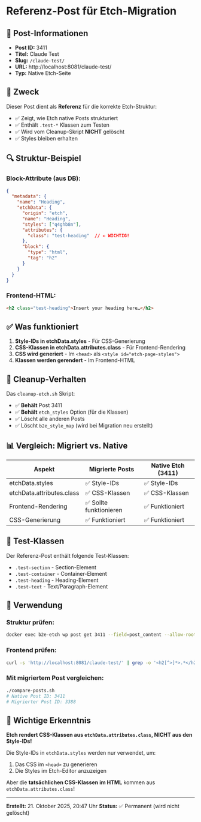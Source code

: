 # Referenz-Post für Etch-Migration

## 📌 Post-Informationen

- **Post ID:** 3411
- **Titel:** Claude Test
- **Slug:** `/claude-test/`
- **URL:** http://localhost:8081/claude-test/
- **Typ:** Native Etch-Seite

## 🎯 Zweck

Dieser Post dient als **Referenz** für die korrekte Etch-Struktur:
- ✅ Zeigt, wie Etch native Posts strukturiert
- ✅ Enthält `.test-*` Klassen zum Testen
- ✅ Wird vom Cleanup-Skript **NICHT** gelöscht
- ✅ Styles bleiben erhalten

## 🔍 Struktur-Beispiel

### Block-Attribute (aus DB):
```json
{
  "metadata": {
    "name": "Heading",
    "etchData": {
      "origin": "etch",
      "name": "Heading",
      "styles": ["q4ghb8n"],
      "attributes": {
        "class": "test-heading"  // ← WICHTIG!
      },
      "block": {
        "type": "html",
        "tag": "h2"
      }
    }
  }
}
```

### Frontend-HTML:
```html
<h2 class="test-heading">Insert your heading here…</h2>
```

## ✅ Was funktioniert

1. **Style-IDs in etchData.styles** - Für CSS-Generierung
2. **CSS-Klassen in etchData.attributes.class** - Für Frontend-Rendering
3. **CSS wird generiert** - Im `<head>` als `<style id="etch-page-styles">`
4. **Klassen werden gerendert** - Im Frontend-HTML

## 🔧 Cleanup-Verhalten

Das `cleanup-etch.sh` Skript:
- ✅ **Behält** Post 3411
- ✅ **Behält** `etch_styles` Option (für die Klassen)
- ✅ Löscht alle anderen Posts
- ✅ Löscht `b2e_style_map` (wird bei Migration neu erstellt)

## 📊 Vergleich: Migriert vs. Native

| Aspekt | Migrierte Posts | Native Etch (3411) |
|--------|----------------|-------------------|
| etchData.styles | ✅ Style-IDs | ✅ Style-IDs |
| etchData.attributes.class | ✅ CSS-Klassen | ✅ CSS-Klassen |
| Frontend-Rendering | ✅ Sollte funktionieren | ✅ Funktioniert |
| CSS-Generierung | ✅ Funktioniert | ✅ Funktioniert |

## 🧪 Test-Klassen

Der Referenz-Post enthält folgende Test-Klassen:
- `.test-section` - Section-Element
- `.test-container` - Container-Element
- `.test-heading` - Heading-Element
- `.test-text` - Text/Paragraph-Element

## 📝 Verwendung

### Struktur prüfen:
```bash
docker exec b2e-etch wp post get 3411 --field=post_content --allow-root | head -50
```

### Frontend prüfen:
```bash
curl -s 'http://localhost:8081/claude-test/' | grep -o '<h2[^>]*>.*</h2>'
```

### Mit migriertem Post vergleichen:
```bash
./compare-posts.sh
# Native Post ID: 3411
# Migrierter Post ID: 3388
```

## 🎉 Wichtige Erkenntnis

**Etch rendert CSS-Klassen aus `etchData.attributes.class`, NICHT aus den Style-IDs!**

Die Style-IDs in `etchData.styles` werden nur verwendet, um:
1. Das CSS im `<head>` zu generieren
2. Die Styles im Etch-Editor anzuzeigen

Aber die **tatsächlichen CSS-Klassen im HTML** kommen aus `etchData.attributes.class`!

---

**Erstellt:** 21. Oktober 2025, 20:47 Uhr
**Status:** ✅ Permanent (wird nicht gelöscht)
